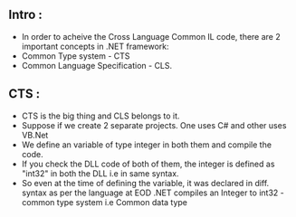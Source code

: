 ## Intro :

- In order to acheive the Cross Language Common IL code, there are 2 important concepts in .NET framework:
- Common Type system - CTS
- Common Language Specification - CLS.

## CTS : 

- CTS is the big thing and CLS belongs to it.
- Suppose if we create 2 separate projects. One uses C# and other uses VB.Net
- We define an variable of type integer in both them and compile the code.
- If you check the DLL code of both of them, the integer is defined as "int32" in both the DLL i.e in same syntax.
- So even at the time of defining the variable, it was declared in diff. syntax as per the language at EOD .NET compiles an Integer to int32 - common type system i.e Common data type
